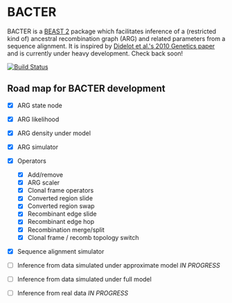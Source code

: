 BACTER
======

BACTER is a [BEAST 2](http://beast2.org) package which facilitates
inference of a (restricted kind of) ancestral recombination graph
(ARG) and related parameters from a sequence alignment.  It is
inspired by
[Didelot et al.'s 2010 Genetics paper](http://www.genetics.org/content/186/4/1435)
and is currently under heavy development.  Check back soon!

[![Build Status](https://travis-ci.org/CompEvol/BACTER.svg?branch=master)](https://travis-ci.org/CompEvol/BACTER)


Road map for BACTER development
-------------------------------

- [x] ARG state node
- [x] ARG likelihood
- [x] ARG density under model
- [x] ARG simulator

- [x] Operators

  - [x] Add/remove
  - [x] ARG scaler
  - [x] Clonal frame operators
  - [x] Converted region slide
  - [x] Converted region swap
  - [x] Recombinant edge slide
  - [x] Recombinant edge hop
  - [x] Recombination merge/split
  - [x] Clonal frame / recomb topology switch

- [x] Sequence alignment simulator
- [ ] Inference from data simulated under approximate model *IN PROGRESS*
- [ ] Inference from data simulated under full model
- [ ] Inference from real data *IN PROGRESS*
